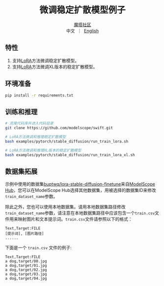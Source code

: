 <h1 align="center">微调稳定扩散模型例子</h1>

<p align="center">
<a href="https://modelscope.cn/home">魔搭社区</a>
<br>
        中文&nbsp ｜ &nbsp<a href="README.md">English</a>
</p>


## 特性
1. 支持[LoRA](https://arxiv.org/abs/2106.09685)方法微调稳定扩散模型。
2. 支持[LoRA](https://arxiv.org/abs/2106.09685)方法微调XL版本的稳定扩散模型。

## 环境准备
```bash
pip install -r requirements.txt
```

## 训练和推理
```bash
# 克隆代码库并进入代码目录
git clone https://github.com/modelscope/swift.git

# LoRA方法微调和推理稳定扩散模型
bash examples/pytorch/stable_diffusion/run_train_lora.sh

# LoRA方法微调和推理XL版本的稳定扩散模型
bash examples/pytorch/stable_diffusion/run_train_lora_xl.sh
```

## 数据集拓展
示例中使用的数据集[buptwq/lora-stable-diffusion-finetune](https://www.modelscope.cn/datasets/buptwq/lora-stable-diffusion-finetune/summary)来自[ModelScope Hub](https://www.modelscope.cn/my/overview)，您可以在ModelScope Hub选择其他数据集，用被选择的数据集ID来修改`train_dataset_name`参数。

除此之外，您也可以使用本地数据集。请用本地数据集路径修改`train_dataset_name`参数，请注意在本地数据集路径中应该包含一个`train.csv`文件用来映射图片和文本提示词。`train.csv`文件请参照以下的格式：
```
Text,Target:FILE
[提示词], [图片路径]
......
```
下面是一个 `train.csv` 文件的例子:
```
Text,Target:FILE
a dog,target/00.jpg
a dog,target/01.jpg
a dog,target/02.jpg
a dog,target/03.jpg
a dog,target/04.jpg
```
